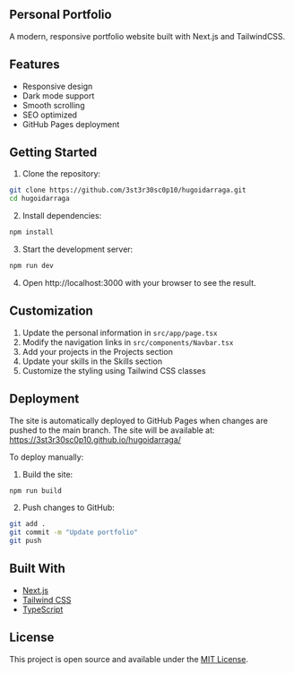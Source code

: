 ## Personal Portfolio

A modern, responsive portfolio website built with Next.js and TailwindCSS.

## Features

- Responsive design
- Dark mode support
- Smooth scrolling
- SEO optimized
- GitHub Pages deployment

## Getting Started

1. Clone the repository:

```bash
git clone https://github.com/3st3r30sc0p10/hugoidarraga.git
cd hugoidarraga
```

2. Install dependencies:

```bash
npm install
```

3. Start the development server:

```bash
npm run dev
```

4. Open http://localhost:3000 with your browser to see the result.

## Customization

1. Update the personal information in `src/app/page.tsx`
2. Modify the navigation links in `src/components/Navbar.tsx`
3. Add your projects in the Projects section
4. Update your skills in the Skills section
5. Customize the styling using Tailwind CSS classes

## Deployment

The site is automatically deployed to GitHub Pages when changes are pushed to the main branch. The site will be available at: https://3st3r30sc0p10.github.io/hugoidarraga/

To deploy manually:

1. Build the site:

```bash
npm run build
```

2. Push changes to GitHub:

```bash
git add .
git commit -m "Update portfolio"
git push
```

## Built With

- [Next.js](https://nextjs.org/)
- [Tailwind CSS](https://tailwindcss.com/)
- [TypeScript](https://www.typescriptlang.org/)

## License

This project is open source and available under the [MIT License](LICENSE).
